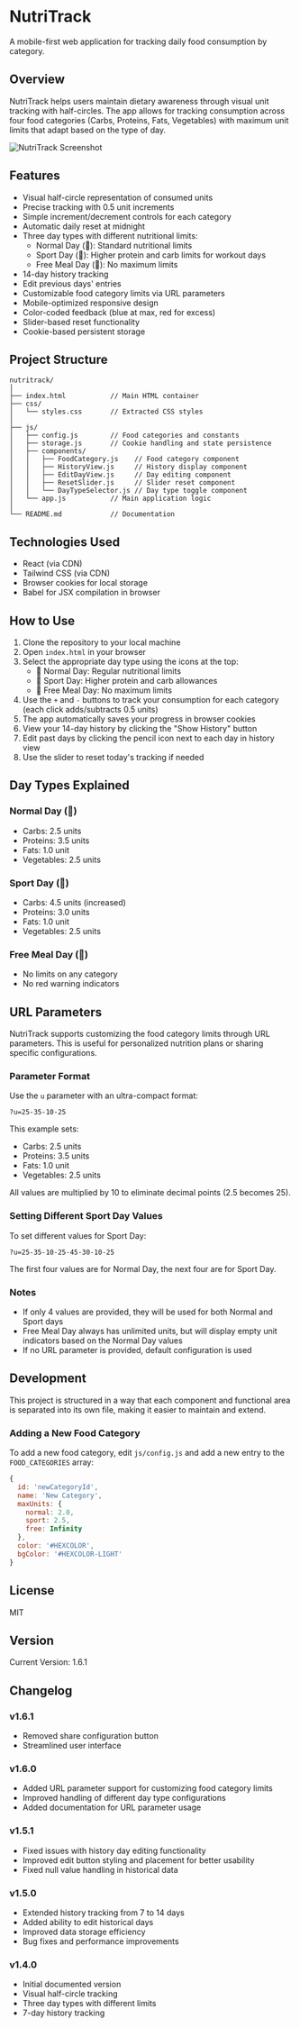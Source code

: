 # NutriTrack

A mobile-first web application for tracking daily food consumption by category.

## Overview

NutriTrack helps users maintain dietary awareness through visual unit tracking with half-circles. The app allows for tracking consumption across four food categories (Carbs, Proteins, Fats, Vegetables) with maximum unit limits that adapt based on the type of day.

![NutriTrack Screenshot](https://via.placeholder.com/350x600?text=NutriTrack+App)

## Features

- Visual half-circle representation of consumed units
- Precise tracking with 0.5 unit increments
- Simple increment/decrement controls for each category
- Automatic daily reset at midnight
- Three day types with different nutritional limits:
  - Normal Day (🍃): Standard nutritional limits
  - Sport Day (🚴): Higher protein and carb limits for workout days
  - Free Meal Day (🍰): No maximum limits
- 14-day history tracking
- Edit previous days' entries
- Customizable food category limits via URL parameters
- Mobile-optimized responsive design
- Color-coded feedback (blue at max, red for excess)
- Slider-based reset functionality
- Cookie-based persistent storage

## Project Structure

```
nutritrack/
│
├── index.html           // Main HTML container
├── css/
│   └── styles.css       // Extracted CSS styles
│
├── js/
│   ├── config.js        // Food categories and constants
│   ├── storage.js       // Cookie handling and state persistence
│   ├── components/
│   │   ├── FoodCategory.js    // Food category component
│   │   ├── HistoryView.js     // History display component
│   │   ├── EditDayView.js     // Day editing component
│   │   ├── ResetSlider.js     // Slider reset component
│   │   └── DayTypeSelector.js // Day type toggle component
│   └── app.js           // Main application logic
│
└── README.md            // Documentation
```

## Technologies Used

- React (via CDN)
- Tailwind CSS (via CDN)
- Browser cookies for local storage
- Babel for JSX compilation in browser

## How to Use

1. Clone the repository to your local machine
2. Open `index.html` in your browser
3. Select the appropriate day type using the icons at the top:
   - 🍃 Normal Day: Regular nutritional limits
   - 🚴 Sport Day: Higher protein and carb allowances
   - 🍰 Free Meal Day: No maximum limits
4. Use the `+` and `-` buttons to track your consumption for each category (each click adds/subtracts 0.5 units)
5. The app automatically saves your progress in browser cookies
6. View your 14-day history by clicking the "Show History" button
7. Edit past days by clicking the pencil icon next to each day in history view
8. Use the slider to reset today's tracking if needed

## Day Types Explained

### Normal Day (🍃)
- Carbs: 2.5 units
- Proteins: 3.5 units
- Fats: 1.0 unit
- Vegetables: 2.5 units

### Sport Day (🚴)
- Carbs: 4.5 units (increased)
- Proteins: 3.0 units
- Fats: 1.0 unit
- Vegetables: 2.5 units

### Free Meal Day (🍰)
- No limits on any category
- No red warning indicators

## URL Parameters

NutriTrack supports customizing the food category limits through URL parameters. This is useful for personalized nutrition plans or sharing specific configurations.

### Parameter Format

Use the `u` parameter with an ultra-compact format:

```
?u=25-35-10-25
```

This example sets:
- Carbs: 2.5 units
- Proteins: 3.5 units
- Fats: 1.0 unit
- Vegetables: 2.5 units

All values are multiplied by 10 to eliminate decimal points (2.5 becomes 25).

### Setting Different Sport Day Values

To set different values for Sport Day:

```
?u=25-35-10-25-45-30-10-25
```

The first four values are for Normal Day, the next four are for Sport Day.

### Notes

- If only 4 values are provided, they will be used for both Normal and Sport days
- Free Meal Day always has unlimited units, but will display empty unit indicators based on the Normal Day values
- If no URL parameter is provided, default configuration is used

## Development

This project is structured in a way that each component and functional area is separated into its own file, making it easier to maintain and extend.

### Adding a New Food Category

To add a new food category, edit `js/config.js` and add a new entry to the `FOOD_CATEGORIES` array:

```javascript
{ 
  id: 'newCategoryId', 
  name: 'New Category', 
  maxUnits: {
    normal: 2.0,
    sport: 2.5,
    free: Infinity
  }, 
  color: '#HEXCOLOR', 
  bgColor: '#HEXCOLOR-LIGHT' 
}
```

## License

MIT

## Version

Current Version: 1.6.1

## Changelog

### v1.6.1
- Removed share configuration button
- Streamlined user interface

### v1.6.0
- Added URL parameter support for customizing food category limits
- Improved handling of different day type configurations
- Added documentation for URL parameter usage

### v1.5.1
- Fixed issues with history day editing functionality
- Improved edit button styling and placement for better usability
- Fixed null value handling in historical data

### v1.5.0
- Extended history tracking from 7 to 14 days
- Added ability to edit historical days
- Improved data storage efficiency
- Bug fixes and performance improvements

### v1.4.0
- Initial documented version
- Visual half-circle tracking
- Three day types with different limits
- 7-day history tracking
